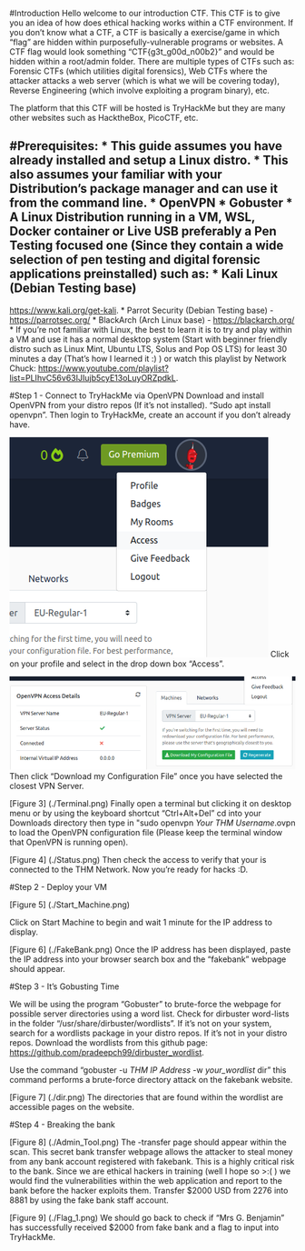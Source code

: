 \#Introduction Hello welcome to our introduction CTF. This CTF is to
give you an idea of how does ethical hacking works within a CTF
environment. If you don’t know what a CTF, a CTF is basically a
exercise/game in which “flag” are hidden within purposefully-vulnerable
programs or websites. A CTF flag would look something
“CTF{g3t\_g00d\_n00b2}” and would be hidden within a root/admin folder.
There are multiple types of CTFs such as: Forensic CTFs (which utilities
digital forensics), Web CTFs where the attacker attacks a web server
(which is what we will be covering today), Reverse Engineering (which
involve exploiting a program binary), etc.

The platform that this CTF will be hosted is TryHackMe but they are many
other websites such as HacktheBox, PicoCTF, etc.

\#Prerequisites: \* This guide assumes you have already installed and
setup a Linux distro. \* This also assumes your familiar with your
Distribution’s package manager and can use it from the command line. \*
OpenVPN \* Gobuster \* A Linux Distribution running in a VM, WSL, Docker
container or Live USB preferably a Pen Testing focused one (Since they
contain a wide selection of pen testing and digital forensic
applications preinstalled) such as: \* Kali Linux (Debian Testing base)
-
<a href="https://www.kali.org/get-kali" class="uri">https://www.kali.org/get-kali</a>.
\* Parrot Security (Debian Testing base) -
<a href="https://parrotsec.org/" class="uri">https://parrotsec.org/</a>
\* BlackArch (Arch Linux base) -
<a href="https://blackarch.org/" class="uri">https://blackarch.org/</a>
\* If you’re not familiar with Linux, the best to learn it is to try and
play within a VM and use it has a normal desktop system (Start with
beginner friendly distro such as Linux Mint, Ubuntu LTS, Solus and Pop
OS LTS) for least 30 minutes a day (That’s how I learned it :) ) or
watch this playlist by Network Chuck:
<a href="https://www.youtube.com/playlist?list=PLIhvC56v63IJIujb5cyE13oLuyORZpdkL" class="uri">https://www.youtube.com/playlist?list=PLIhvC56v63IJIujb5cyE13oLuyORZpdkL</a>.

\#Step 1 - Connect to TryHackMe via OpenVPN Download and install OpenVPN
from your distro repos (If it’s not installed). “Sudo apt install
openvpn”. Then login to TryHackMe, create an account if you don’t
already have.

![TryHackMe Profile drop-down box](./OpenVPN.png) Click on your profile
and select in the drop down box “Access”.

![Figure 2](./Step.png) Then click “Download my Configuration File” once
you have selected the closest VPN Server.

\[Figure 3\] (./Terminal.png) Finally open a terminal but clicking it on
desktop menu or by using the keyboard shortcut “Ctrl+Alt+Del” cd into
your Downloads directory then type in "sudo openvpn *Your THM
Username*.ovpn to load the OpenVPN configuration file (Please keep the
terminal window that OpenVPN is running open).

\[Figure 4\] (./Status.png) Then check the access to verify that your is
connected to the THM Network. Now you’re ready for hacks :D.

\#Step 2 - Deploy your VM

\[Figure 5\] (./Start\_Machine.png)

Click on Start Machine to begin and wait 1 minute for the IP address to
display.

\[Figure 6\] (./FakeBank.png) Once the IP address has been displayed,
paste the IP address into your browser search box and the “fakebank”
webpage should appear.

\#Step 3 - It’s Gobusting Time

We will be using the program “Gobuster” to brute-force the webpage for
possible server directories using a word list. Check for dirbuster
word-lists in the folder “/usr/share/dirbuster/wordlists”. If it’s not
on your system, search for a wordlists package in your distro repos. If
it’s not in your distro repos. Download the wordlists from this github
page:
<a href="https://github.com/pradeepch99/dirbuster_wordlist" class="uri">https://github.com/pradeepch99/dirbuster_wordlist</a>.

Use the command “gobuster -u *THM IP Address* -w *your\_wordlist* dir”
this command performs a brute-force directory attack on the fakebank
website.

\[Figure 7\] (./dir.png) The directories that are found within the
wordlist are accessible pages on the website.

\#Step 4 - Breaking the bank

\[Figure 8\] (./Admin\_Tool.png) The -transfer page should appear within
the scan. This secret bank transfer webpage allows the attacker to steal
money from any bank account registered with fakebank. This is a highly
critical risk to the bank. Since we are ethical hackers in training
(well I hope so \>:( ) we would find the vulnerabilities within the web
application and report to the bank before the hacker exploits them.
Transfer $2000 USD from 2276 into 8881 by using the fake bank staff
account.

\[Figure 9\] (./Flag\_1.png) We should go back to check if “Mrs G.
Benjamin” has successfully received $2000 from fake bank and a flag to
input into TryHackMe.
